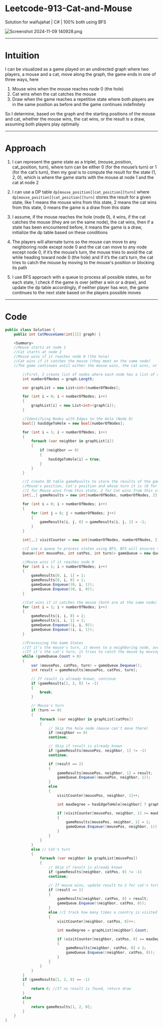 # Leetcode-913-Cat-and-Mouse
Solution for waifujahat | C# | 100% both using BFS

![Screenshot 2024-11-09 140928.png](https://assets.leetcode.com/users/images/e181f582-fa02-49be-864c-783423f0d37f_1731136960.6193707.png)

---


# Intuition
I can be visualized as a game played on an undirected graph where two players, a mouse and a cat, move along the graph, the game ends in one of three ways, here

1. Mouse wins when the mouse reaches node 0 (the hole)
2. Cat wins when the cat catches the mouse
3. Draw when the game reaches a repetitive state where both players are in the same position as before and the game continues indefinitely

So I determine, based on the graph and the starting positions of the mouse and cat, whether the mouse wins, the cat wins, or the result is a draw, assuming both players play optimally


---


# Approach

1. I can represent the game state as a triplet, (mouse_position, cat_position, turn), where turn can be either 0 (for the mouse’s turn) or 1 (for the cat’s turn), then my goal is to compute the result for the state (1, 2, 0), which is where the game starts with the mouse at node 1 and the cat at node 2

2. I can use a DP table `dp[mouse_position][cat_position][turn]` where `dp[mouse_position][cat_position][turn]` stores the result for a given state, like 1 means the mouse wins from this state, 2 means the cat wins from this state, 0 means the game is a draw from this state

3. I assume, if the mouse reaches the hole (node 0), it wins, if the cat catches the mouse (they are on the same node), the cat wins, then if a state has been encountered before, it means the game is a draw, initialize the dp table based on these conditions

4. The players will alternate turns so the mouse can move to any neighboring node except node 0 and the cat can move to any node except node 0, if it’s the mouse’s turn, the mouse tries to avoid the cat while heading toward node 0 (the hole) and if it’s the cat’s turn, the cat tries to catch the mouse by moving to the mouse's position or blocking its path

5. I use BFS approach with a queue to process all possible states, so for each state, I check if the game is over (either a win or a draw), and update the dp table accordingly, if neither player has won, the game continues to the next state based on the players possible moves


---


# Code
```csharp []
public class Solution {
    public int CatMouseGame(int[][] graph) {

    <Summary>
    //Mouse starts at node 1
    //Cat starts at node 2
    //Mouse wins if it reaches node 0 (the hole)
    //Cat wins if it catches the mouse (they meet on the same node)
    //The game continues until either the mouse wins, the cat wins, or it results in a draw

        //First, I create list of nodes where each node has a list of adjacent nodes (neighbors) and the way access to the neighbors of each node
        int numberOfNodes = graph.Length;

        var graphList = new List<int>[numberOfNodes];

        for (int i = 0; i < numberOfNodes; i++)
        {
            graphList[i] = new List<int>(graph[i]);
        }

        //Identifying Nodes with Edges to the Hole (Node 0)
        bool[] hasEdgeToHole = new bool[numberOfNodes];

        for (int i = 1; i < numberOfNodes; i++)
        {
            foreach (var neighbor in graphList[i])
            {
                if (neighbor == 0)
                {
                    hasEdgeToHole[i] = true;
                }
            }
        }

        //I create 3D table gameResults to store the results of the game for every possible state
        //Mouse's position, Cat's position and whose turn it is (0 for mouse, 1 for cat)
        //1 for Mouse wins from this state, 2 for Cat wins from this state, 0 for Draw and -1 if State not yet computed
        int[,,] gameResults = new int[numberOfNodes, numberOfNodes, 2];

        for (int i = 0; i < numberOfNodes; i++)
        {
            for (int j = 0; j < numberOfNodes; j++)
            {
                gameResults[i, j, 0] = gameResults[i, j, 1] = -1;
            }
        }

        int[,,] visitCounter = new int[numberOfNodes, numberOfNodes, 2];

        //I use a queue to process states using BFS, BFS will ensures the process states level by level, from base cases to the rest of the states
        Queue<(int mousePos, int catPos, int turn)> gameQueue = new Queue<(int, int, int)>();

        //Mouse wins if it reaches node 0
        for (int i = 1; i < numberOfNodes; i++)
        {
            gameResults[0, i, 1] = 1;
            gameResults[0, i, 0] = 1;
            gameQueue.Enqueue((0, i, 1)); 
            gameQueue.Enqueue((0, i, 0));
        }

        //Cat wins if it catches the mouse (both are at the same node)
        for (int i = 1; i < numberOfNodes; i++)
        {
            gameResults[i, i, 0] = 2;
            gameResults[i, i, 1] = 2;
            gameQueue.Enqueue((i, i, 0)); 
            gameQueue.Enqueue((i, i, 1)); 
        }

        //Processing the Game States
        //If it’s the mouse's turn, it moves to a neighboring node, avoiding the cat if possible
        //If it’s the cat's turn, it tries to catch the mouse by moving closer to the mouse
        while (gameQueue.Count > 0)
        {
            var (mousePos, catPos, turn) = gameQueue.Dequeue();
            int result = gameResults[mousePos, catPos, turn];

            // If result is already known, continue
            if (gameResults[1, 2, 0] != -1)
            {
                break;
            }

            // Mouse's turn
            if (turn == 0)
            {
                foreach (var neighbor in graphList[catPos])
                {
                    // Skip the hole node (mouse can't move there)
                    if (neighbor == 0) 
                    continue;

                    // Skip if result is already known
                    if (gameResults[mousePos, neighbor, 1] != -1) 
                    continue;

                    if (result == 2)
                    {
                        gameResults[mousePos, neighbor, 1] = result;
                        gameQueue.Enqueue((mousePos, neighbor, 1));
                    }
                    else
                    {
                        visitCounter[mousePos, neighbor, 1]++;

                        int maxDegree = hasEdgeToHole[neighbor] ? graphList[neighbor].Count - 1 : graphList[neighbor].Count;

                        if (visitCounter[mousePos, neighbor, 1] >= maxDegree)
                        {
                            gameResults[mousePos, neighbor, 1] = 1;
                            gameQueue.Enqueue((mousePos, neighbor, 1));
                        }
                    }
                }
            }
            else // Cat's turn
            {
                foreach (var neighbor in graphList[mousePos])
                {
                    // Skip if result is already known
                    if (gameResults[neighbor, catPos, 0] != -1) 
                    continue;

                    // If mouse wins, update result to 2 for cat's turn
                    if (result == 1)
                    {
                        gameResults[neighbor, catPos, 0] = result;
                        gameQueue.Enqueue((neighbor, catPos, 0));
                    }
                    else //I track how many times a country is visited during a cat's turn
                    {
                        visitCounter[neighbor, catPos, 0]++;

                        int maxDegree = graphList[neighbor].Count;

                        if (visitCounter[neighbor, catPos, 0] == maxDegree)
                        {
                            gameResults[neighbor, catPos, 0] = 2;
                            gameQueue.Enqueue((neighbor, catPos, 0));
                        }
                    }
                }
            }
        }
        if (gameResults[1, 2, 0] == -1)
        {
            return 0; //If no result is found, return draw
        }
        else
        {
            return gameResults[1, 2, 0];
        }
    }
}
